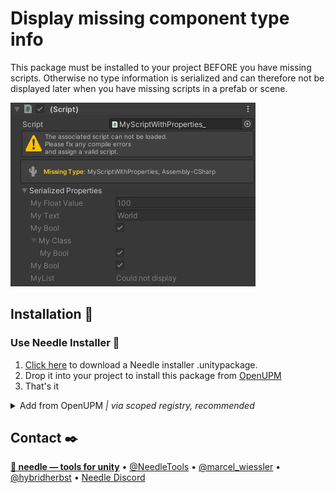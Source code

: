 # Display missing component type info

This package must be installed to your project BEFORE you have missing scripts. Otherwise no type information is serialized and can therefore not be displayed later when you have missing scripts in a prefab or scene.

![Missing component with type info and serialized properties](Documentation~/missing_component_properties.png "Missing component type info being rendered including serialized properties")

## Installation 💾

### Use Needle Installer 🚀
1. [Click here](https://package-installer.glitch.me/v1/installer/OpenUPM/com.needle.missing-component-info?registry=https://package.openupm.com) to download a Needle installer .unitypackage.   
2. Drop it into your project to install this package from [OpenUPM](https://openupm.com)  
3. That's it 

<details>
<summary>Add from OpenUPM <em>| via scoped registry, recommended</em></summary>

To add OpenUPM to your project:

- open `Edit/Project Settings/Package Manager`
- add a new Scoped Registry:
```
Name: OpenUPM
URL:  https://package.openupm.com/
Scope(s): com.needle
```
- click <kbd>Save</kbd>
- open Package Manager
- Select ``My Registries`` in dropdown top left
- Select ``Missing Component Info`` and click ``Install``
</details>


## Contact ✒️
<b>[🌵 needle — tools for unity](https://needle.tools)</b> •
[@NeedleTools](https://twitter.com/NeedleTools) •
[@marcel_wiessler](https://twitter.com/marcel_wiessler) •
[@hybridherbst](https://twitter.com/hybridherbst) •
[Needle Discord](https://discord.gg/CFZDp4b)
